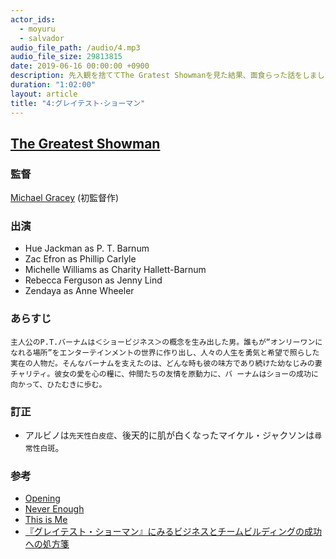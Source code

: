 ```yaml
---
actor_ids:
  - moyuru
  - salvador
audio_file_path: /audio/4.mp3
audio_file_size: 29813815
date: 2019-06-16 00:00:00 +0900
description: 先入観を捨ててThe Gratest Showmanを見た結果、面食らった話をしました。
duration: "1:02:00"
layout: article
title: "4:グレイテスト･ショーマン"
---
```


## [The Greatest Showman](http://www.foxmovies-jp.com/greatest-showman/)

### 監督
[Michael Gracey](https://en.wikipedia.org/wiki/Michael_Gracey) (初監督作)

### 出演
- Hue Jackman as P. T. Barnum
- Zac Efron as Phillip Carlyle
- Michelle Williams as Charity Hallett-Barnum
- Rebecca Ferguson as Jenny Lind
- Zendaya as Anne Wheeler

### あらすじ
```
主人公のP.T.バーナムは＜ショービジネス＞の概念を生み出した男。誰もが“オンリーワンになれる場所”をエンターテインメントの世界に作り出し、人々の人生を勇気と希望で照らした実在の人物だ。そんなバーナムを支えたのは、どんな時も彼の味方であり続けた幼なじみの妻チャリティ。彼女の愛を心の糧に、仲間たちの友情を原動力に、バ ーナムはショーの成功に向かって、ひたむきに歩む。
```

### 訂正
- アルビノは`先天性白皮症`、後天的に肌が白くなったマイケル・ジャクソンは`尋常性白斑`。

### 参考
- [Opening](https://www.youtube.com/watch?v=Kv6H9f8JcG8)
- [Never Enough](https://www.youtube.com/watch?v=rQWZK5U233s)
- [This is Me](https://www.youtube.com/watch?v=CjxugyZCfuw)
- [『グレイテスト・ショーマン』にみるビジネスとチームビルディングの成功への処方箋](https://teamhackers.io/greatest-showman-biz)